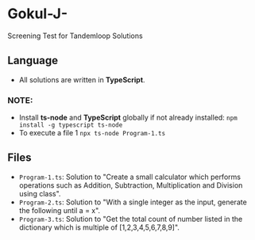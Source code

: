 # Gokul-J-
Screening Test for Tandemloop Solutions

## Language
- All solutions are written in **TypeScript**.

### NOTE:
- Install **ts-node** and **TypeScript** globally if not already installed:
`npm install -g typescript ts-node`
- To execute a file 1 `npx ts-node Program-1.ts`

## Files
- `Program-1.ts`: Solution to "Create a small calculator which performs operations such as Addition, Subtraction, Multiplication and Division using class".
- `Program-2.ts`: Solution to "With a single integer as the input, generate the following until a = x".
- `Program-3.ts`: Solution to "Get the total count of number listed in the dictionary which is multiple of [1,2,3,4,5,6,7,8,9]".

